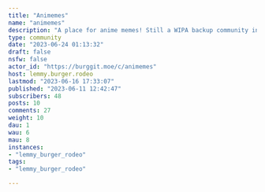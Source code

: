 ```yaml
---
title: "Animemes" 
name: "animemes"
description: "A place for anime memes! Still a WIPA backup community in the event Reddit goes downhill even further. Join and post on this outpost if you'd like to contribute!**Provisional Rules**- Memes are encouraged to be related to weeb culture and should make an attempt at humor. Humor is subjective, of course, but at least try to make an attempt. Meta references are allowed.- No politics, karma whoring, advertising/promotion, or keyboard fights. Take your drama elsewhere.- Include the anime/source name in the title (*e.g. [Anime Name] Meme title*). There is currently no functionality to flair spoilers, so viewers are to exercise their discretion in opening posts.- **NSFW rule: Mark your post as NSFW if it contains explicit sex or gratuitous nudity. When in doubt, NSFW it for the browsing safety of your fellow users.**"
type: community
date: "2023-06-24 01:13:32"
draft: false
nsfw: false
actor_id: "https://burggit.moe/c/animemes"
host: lemmy.burger.rodeo
lastmod: "2023-06-16 17:33:07"
published: "2023-06-11 12:42:47"
subscribers: 48
posts: 10
comments: 27
weight: 10
dau: 1
wau: 6
mau: 8
instances:
- "lemmy_burger_rodeo"
tags: 
- "lemmy_burger_rodeo"

---
```

